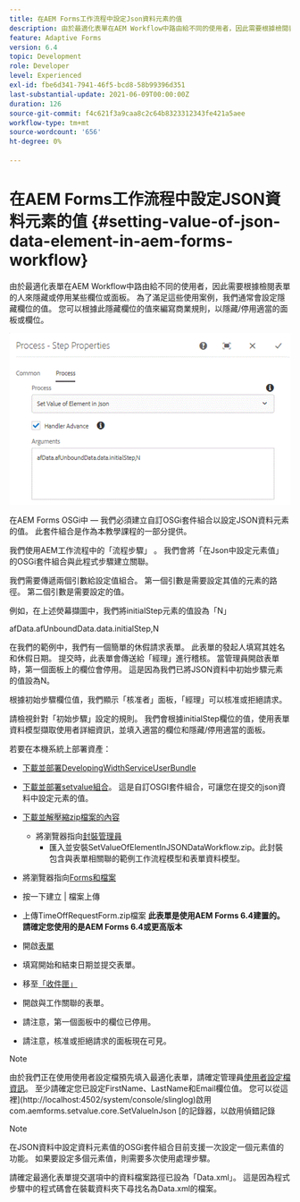 ```yaml
---
title: 在AEM Forms工作流程中設定Json資料元素的值
description: 由於最適化表單在AEM Workflow中路由給不同的使用者，因此需要根據檢閱表單的人來隱藏或停用某些欄位或面板。 為了滿足這些使用案例，我們通常會設定隱藏欄位的值。 您可以根據此隱藏欄位的值來編寫商業規則，以隱藏/停用適當的面板或欄位。
feature: Adaptive Forms
version: 6.4
topic: Development
role: Developer
level: Experienced
exl-id: fbe6d341-7941-46f5-bcd8-58b99396d351
last-substantial-update: 2021-06-09T00:00:00Z
duration: 126
source-git-commit: f4c621f3a9caa8c2c64b8323312343fe421a5aee
workflow-type: tm+mt
source-wordcount: '656'
ht-degree: 0%

---
```


# 在AEM Forms工作流程中設定JSON資料元素的值 {#setting-value-of-json-data-element-in-aem-forms-workflow}

由於最適化表單在AEM Workflow中路由給不同的使用者，因此需要根據檢閱表單的人來隱藏或停用某些欄位或面板。 為了滿足這些使用案例，我們通常會設定隱藏欄位的值。 您可以根據此隱藏欄位的值來編寫商業規則，以隱藏/停用適當的面板或欄位。

![在JSON資料中設定專案的值](assets/capture-3.gif)

在AEM Forms OSGi中 — 我們必須建立自訂OSGi套件組合以設定JSON資料元素的值。 此套件組合是作為本教學課程的一部分提供。

我們使用AEM工作流程中的「流程步驟」 。 我們會將「在Json中設定元素值」的OSGi套件組合與此程式步驟建立關聯。

我們需要傳遞兩個引數給設定值組合。 第一個引數是需要設定其值的元素的路徑。 第二個引數是需要設定的值。

例如，在上述熒幕擷圖中，我們將initialStep元素的值設為「N」

afData.afUnboundData.data.initialStep,N

在我們的範例中，我們有一個簡單的休假請求表單。 此表單的發起人填寫其姓名和休假日期。 提交時，此表單會傳送給「經理」進行稽核。 當管理員開啟表單時，第一個面板上的欄位會停用。 這是因為我們已將JSON資料中初始步驟元素的值設為N。

根據初始步驟欄位值，我們顯示「核准者」面板，「經理」可以核准或拒絕請求。

請檢視針對「初始步驟」設定的規則。 我們會根據initialStep欄位的值，使用表單資料模型擷取使用者詳細資訊，並填入適當的欄位和隱藏/停用適當的面板。

若要在本機系統上部署資產：

* [下載並部署DevelopingWidthServiceUserBundle](/help/forms/assets/common-osgi-bundles/DevelopingWithServiceUser.jar)

* [下載並部署setvalue組合](/help/forms/assets/common-osgi-bundles/SetValueApp.core-1.0-SNAPSHOT.jar)。 這是自訂OSGI套件組合，可讓您在提交的json資料中設定元素的值。

* [下載並解壓縮zip檔案的內容](assets/set-value-jsondata.zip)
   * 將瀏覽器指向[封裝管理員](http://localhost:4502/crx/packmgr/index.jsp)
      * 匯入並安裝SetValueOfElementInJSONDataWorkflow.zip。此封裝包含與表單相關聯的範例工作流程模型和表單資料模型。

* 將瀏覽器指向[Forms和檔案](http://localhost:4502/aem/forms.html/content/dam/formsanddocuments)
* 按一下建立 | 檔案上傳
* 上傳TimeOffRequestForm.zip檔案
  **此表單是使用AEM Forms 6.4建置的。請確定您使用的是AEM Forms 6.4或更高版本**
* 開啟[表單](http://localhost:4502/content/dam/formsanddocuments/timeoffrequest/jcr:content?wcmmode=disabled)
* 填寫開始和結束日期並提交表單。
* 移至[「收件匣」](http://localhost:4502/aem/inbox)
* 開啟與工作關聯的表單。
* 請注意，第一個面板中的欄位已停用。
* 請注意，核准或拒絕請求的面板現在可見。

>[!NOTE]
>
>由於我們正在使用使用者設定檔預先填入最適化表單，請確定管理員[使用者設定檔資訊](http://localhost:4502/security/users.html)。 至少請確定您已設定FirstName、LastName和Email欄位值。
>您可以從這裡](http://localhost:4502/system/console/slinglog)啟用com.aemforms.setvalue.core.SetValueInJson [的記錄器，以啟用偵錯記錄

>[!NOTE]
>
>在JSON資料中設定資料元素值的OSGi套件組合目前支援一次設定一個元素值的功能。 如果要設定多個元素值，則需要多次使用處理步驟。
>
>請確定最適化表單提交選項中的資料檔案路徑已設為「Data.xml」。 這是因為程式步驟中的程式碼會在裝載資料夾下尋找名為Data.xml的檔案。
